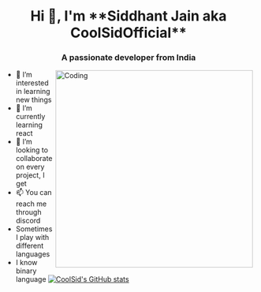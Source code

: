 <h1 align="center">Hi 👋, I'm **Siddhant Jain aka CoolSidOfficial** </h1>
<h3 align="center">A passionate developer  from India</h3>
<img align="right" alt="Coding" width="400" src="https://cdn.dribbble.com/users/1162077/screenshots/3848914/programmer.gif">













- 👀 I’m interested in learning new things
- 🌱 I’m currently learning react 
- 💞️ I’m looking to collaborate on  every project, I get 
- 📫 You can reach me through discord   
- Sometimes I play with different languages
- I know binary language 
[![CoolSid's GitHub stats](https://github-readme-stats.vercel.app/api?username=CoolSidofficial
)](https://github.com/CoolSidOfficial/github-readme-stats)



